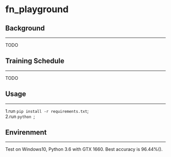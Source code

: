 # fn_playground

## Background
-----
TODO
## Training Schedule
-----
TODO
## Usage
-----

1.run ```pip install -r requirements.txt```;<br>
2.run ```python ```;<br>

## Envirenment
-----
Test on Windows10, Python 3.6 with GTX 1660. Best accuracy is 96.44%().
